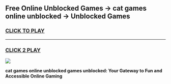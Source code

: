 
## Free Online Unblocked Games → cat games online unblocked → Unblocked Games
<h3>
<a href="https://premium.freeplayer.one?title=cat_games_online_unblocked&ref=21F">CLICK TO PLAY</a></h3>
<hr>

<h3>
<a href="https://premium.freeplayer.one?title=cat_games_online_unblocked&ref=21F">CLICK 2 PLAY</a>
  
</h3>

<a href="https://premium.freeplayer.one?title=cat_games_online_unblocked&ref=21F/"><img src="https://clearcache.store/games.png"></a>


**cat games online unblocked games unblocked: Your Gateway to Fun and Accessible Online Gaming**
